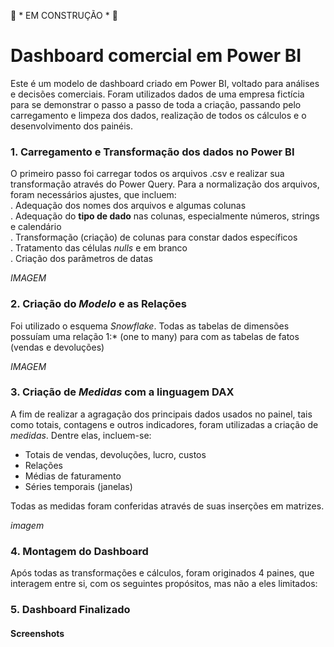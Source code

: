  🚧 * EM CONSTRUÇÃO * 🚧


# Dashboard comercial em Power BI
Este é um modelo de dashboard criado em Power BI, voltado para análises e decisões comerciais. Foram utilizados dados de uma empresa fictícia para se demonstrar o passo a passo de toda a criação, passando pelo carregamento e limpeza dos dados, realização de todos os cálculos e o desenvolvimento dos painéis.

### 1. Carregamento e Transformação dos dados no Power BI
O primeiro passo foi carregar todos os arquivos .csv e realizar sua transformação através do Power Query. Para a normalização dos arquivos, foram necessários ajustes, que incluem:  
. Adequação dos nomes dos arquivos e algumas colunas  
. Adequação do **tipo de dado** nas colunas, especialmente números, strings e calendário  
. Transformação (criação) de colunas para constar dados específicos  
. Tratamento das células *nulls* e em branco  
. Criação dos parâmetros de datas  


*IMAGEM*

### 2. Criação do *Modelo* e as Relações
Foi utilizado o esquema *Snowflake*. Todas as tabelas de dimensões possuíam uma relação 1:* (one to many) para com as tabelas de fatos (vendas e devoluções)

*IMAGEM*
 
### 3. Criação de *Medidas* com a linguagem DAX
A fim de realizar a agragação dos principais dados usados no painel, tais como totais, contagens e outros indicadores, foram utilizadas a criação de *medidas*. Dentre elas, incluem-se:  
- Totais de vendas, devoluções, lucro, custos  
- Relações
- Médias de faturamento  
- Séries temporais (janelas)

Todas as medidas foram conferidas através de suas inserções em matrizes.


*imagem*

### 4. Montagem do Dashboard
Após todas as transformações e cálculos, foram originados 4 paines, que interagem entre si, com os seguintes propósitos, mas não a eles limitados:  


### 5. Dashboard Finalizado
#### Screenshots

